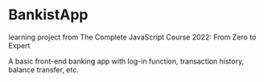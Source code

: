 # BankistApp
learning project from The Complete JavaScript Course 2022: From Zero to Expert

A basic front-end banking app with log-in function, transaction history, balance transfer, etc.
